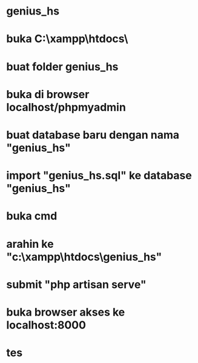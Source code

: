# genius_hs

# buka C:\xampp\htdocs\
# buat folder genius_hs

# buka di browser localhost/phpmyadmin
# buat database baru dengan nama "genius_hs"
# import "genius_hs.sql" ke database "genius_hs"

# buka cmd
# arahin ke "c:\xampp\htdocs\genius_hs"
# submit "php artisan serve"

# buka browser akses ke localhost:8000

# tes
